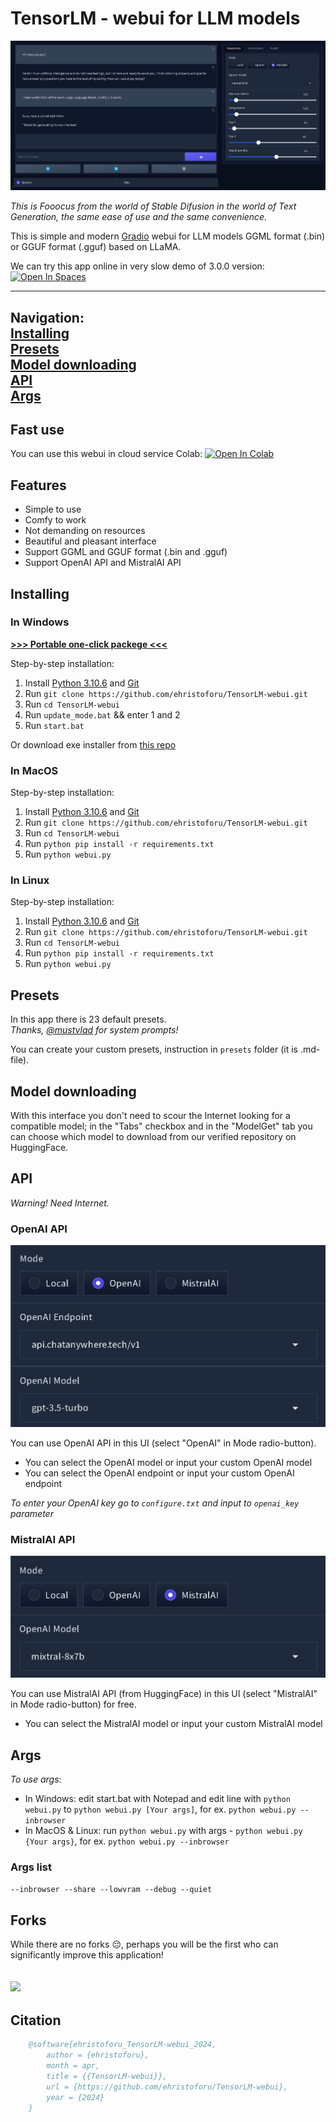 # **TensorLM** - webui for LLM models

![preview](assets/preview.png)

*This is Fooocus from the world of Stable Difusion in the world of Text Generation, the same ease of use and the same convenience.*

This is simple and modern [Gradio](https://gradio.app) webui for LLM models GGML format (.bin) or GGUF format (.gguf) based on LLaMA.

We can try this app online in very slow demo of 3.0.0 version: <a target="_blank" href="https://huggingface.co/spaces/ehristoforu/TensorLM-webui-for-HF">
  <img src="https://huggingface.co/datasets/huggingface/badges/raw/main/open-in-hf-spaces-md-dark.svg" alt="Open In Spaces"/>
</a>

---
Navigation: \
[**Installing**](#installing) \
[**Presets**](#presets) \
[**Model downloading**](#model-downloading) \
[**API**](#api) \
[**Args**](#args)
---

## Fast use

You can use this webui in cloud service Colab: <a target="_blank" href="https://colab.research.google.com/github/ehristoforu/TensorLM-webui/blob/dev/assets/TensorLM_colab.ipynb">
  <img src="https://colab.research.google.com/assets/colab-badge.svg" alt="Open In Colab"/>
</a>

## Features

- Simple to use
- Comfy to work
- Not demanding on resources
- Beautiful and pleasant interface
- Support GGML and GGUF format (.bin and .gguf)
- Support OpenAI API and MistralAI API

## Installing

### In Windows

[**>>> Portable one-click packege <<<**](https://github.com/ehristoforu/TensorLM-webui/releases/download/latest/latest_TensorLM_portable_win64.7z)

Step-by-step installation:
  1. Install [Python 3.10.6](https://www.python.org/ftp/python/3.10.6/python-3.10.6-amd64.exe) and [Git](https://github.com/git-for-windows/git/releases/download/v2.44.0.windows.1/Git-2.44.0-64-bit.exe)
  2. Run ```git clone https://github.com/ehristoforu/TensorLM-webui.git```
  3. Run ```cd TensorLM-webui```
  4. Run ```update_mode.bat``` && enter 1 and 2
  5. Run ```start.bat```
     
Or download exe installer from [this repo](https://github.com/stableuser/TLM_Installer)

### In MacOS

Step-by-step installation:
  1. Install [Python 3.10.6](https://www.python.org/ftp/python/3.10.6/python-3.10.6-macos11.pkg) and [Git](https://git-scm.com/download/mac)
  2. Run ```git clone https://github.com/ehristoforu/TensorLM-webui.git```
  3. Run ```cd TensorLM-webui```
  4. Run ```python pip install -r requirements.txt```
  5. Run ```python webui.py```

### In Linux

Step-by-step installation:
  1. Install [Python 3.10.6](https://www.python.org/downloads/release/python-3106/) and [Git](https://git-scm.com/download/linux)
  2. Run ```git clone https://github.com/ehristoforu/TensorLM-webui.git```
  3. Run ```cd TensorLM-webui```
  4. Run ```python pip install -r requirements.txt```
  5. Run ```python webui.py```

## Presets

In this app there is 23 default presets. \
*Thanks, [@mustvlad](https://github.com/mustvlad/ChatGPT-System-Prompts) for system prompts!*

You can create your custom presets, instruction in ```presets``` folder (it is .md-file).

## Model downloading

With this interface you don't need to scour the Internet looking for a compatible model; in the "Tabs" checkbox and in the "ModelGet" tab you can choose which model to download from our verified repository on HuggingFace.

## API 

*Warning! Need Internet.*

### OpenAI API

![openai-api-preview](assets/openai-api-preview.png)

You can use OpenAI API in this UI (select "OpenAI" in Mode radio-button).

- You can select the OpenAI model or input your custom OpenAI model
- You can select the OpenAI endpoint or input your custom OpenAI endpoint

*To enter your OpenAI key go to ```configure.txt``` and input to ```openai_key``` parameter*

### MistralAI API

![mistralai-api-preview](assets/mistralai-api-preview.png)

You can use MistralAI API (from HuggingFace) in this UI (select "MistralAI" in Mode radio-button) for free.

- You can select the MistralAI model or input your custom MistralAI model


## Args

*To use args*:
  - In Windows: edit start.bat with Notepad and edit line with ```python webui.py``` to ```python webui.py [Your args]```, for ex. ```python webui.py --inbrowser```
  - In MacOS & Linux: run ```python webui.py``` with args - ```python webui.py {Your args}```, for ex. ```python webui.py --inbrowser```

### Args list

`--inbrowser --share --lowvram --debug --quiet`

## Forks

While there are no forks 😔, perhaps you will be the first who can significantly improve this application!

## ![](https://img.shields.io/github/license/ehristoforu/TensorLM-webui.svg)

## Citation
```bibtex
    @software{ehristoforu_TensorLM-webui_2024,
        author = {ehristoforu},
        month = apr,
        title = {{TensorLM-webui}},
        url = {https://github.com/ehristoforu/TensorLM-webui},
        year = {2024}
    }
```
